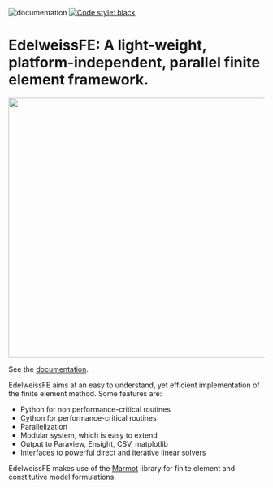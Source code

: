 ![documentation](https://github.com/EdelweissFE/EdelweissFE/actions/workflows/sphinx.yml/badge.svg) [![Code style: black](https://img.shields.io/badge/code%20style-black-000000.svg)](https://github.com/psf/black) 

# EdelweissFE: A light-weight, platform-independent, parallel finite element framework.


<p align="center">
  <img width="512" height="512" src="./doc/source/borehole_damage_lowdilation.gif">
</p>

See the [documentation](https://edelweissfe.github.io/EdelweissFE).

EdelweissFE aims at an easy to understand, yet efficient implementation of the finite element method.
Some features are:

 * Python for non performance-critical routines
 * Cython for performance-critical routines
 * Parallelization 
 * Modular system, which is easy to extend
 * Output to Paraview, Ensight, CSV, matplotlib
 * Interfaces to powerful direct and iterative linear solvers

EdelweissFE makes use of the [Marmot](https://github.com/MAteRialMOdelingToolbox/Marmot/) library for finite element and constitutive model formulations.
